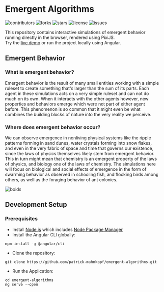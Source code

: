 # Emergent Algorithms

![contributors](https://img.shields.io/github/contributors/patrick-mahnkopf/emergent-algorithms)
![forks](https://img.shields.io/github/forks/patrick-mahnkopf/emergent-algorithms)
![stars](https://img.shields.io/github/stars/patrick-mahnkopf/emergent-algorithms)
![license](https://img.shields.io/github/license/patrick-mahnkopf/emergent-algorithms)
![issues](https://img.shields.io/github/issues/patrick-mahnkopf/emergent-algorithms)

This repository contains interactive simulations of emergent behavior running directly in the browser, rendered using PixiJS.  
Try the [live demo](https://patrick-mahnkopf.github.io/emergent-algorithms/) or run the project locally using Angular.

## Emergent Behavior

### What is emergent behavior?

Emergent behavior is the result of many small entities working with a simple ruleset to create something that's larger than the sum of its parts.
Each agent in these simulations acts on a very simple ruleset and can not do much on its own.
When it interacts with the other agents however, new properties and behaviors emerge which were not part of either agent before.
This phenomenon is so common that it might even be what combines the building blocks of nature into the very reality we perceive.

### Where does emergent behavior occur?

We can observe emergence in nonliving physical systems like the ripple patterns forming in sand dunes, water crystals forming into snow flakes, and even in the very fabric of space and time that governs our existence, since the laws of physics themselves likely stem from emergent behavior.
This in turn might mean that chemistry is an emergent property of the laws of physics, and biology one of the laws of chemistry.
The simulations here will focus on biological and social effects of emergence in the form of swarming behavior as observed in schooling fish, and flocking birds among others, as well as the foraging behavior of ant colonies.

![boids](https://user-images.githubusercontent.com/69430023/147598153-c43067e8-c33a-46c4-ad69-c952e0e37f17.gif)

## Development Setup

### Prerequisites

- Install [Node.js](https://nodejs.org/) which includes [Node Package Manager](https://www.npmjs.com/get-npm)
- Install the Angular CLI globally:

```
npm install -g @angular/cli
```

- Clone the repository:

```
git clone https://github.com/patrick-mahnkopf/emergent-algorithms.git
```

- Run the Application:

```
cd emergent-algorithms
ng serve --open
```

